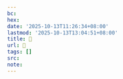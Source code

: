 ```yaml
---
bc:
hex:
date: '2025-10-13T11:26:34+08:00'
lastmod: '2025-10-13T13:04:51+08:00'
title: 󰑤
url: 󰑤
tags: []
src:
note:
---
```

